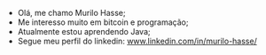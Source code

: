 -  Olá, me chamo Murilo Hasse;
-  Me interesso muito em bitcoin e programação;
-  Atualmente estou aprendendo Java;
-  Segue meu perfil do linkedin: www.linkedin.com/in/murilo-hasse/


<!---
Murilo-Hasse/Murilo-Hasse is a ✨ special ✨ repository because its `README.md` (this file) appears on your GitHub profile.
You can click the Preview link to take a look at your changes.
--->
